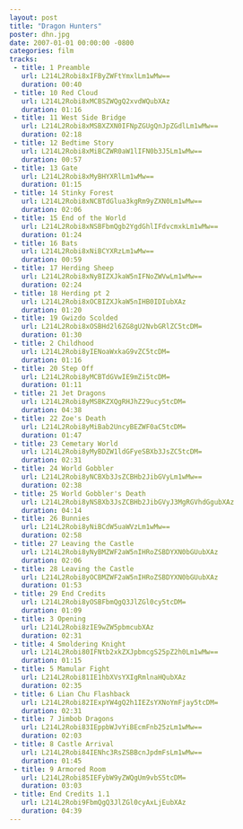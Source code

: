 ```yaml
---
layout: post
title: "Dragon Hunters"
poster: dhn.jpg
date: 2007-01-01 00:00:00 -0800
categories: film
tracks:
 - title: 1 Preamble
   url: L214L2Robi8xIFByZWFtYmxlLm1wMw==
   duration: 00:40
 - title: 10 Red Cloud
   url: L214L2Robi8xMCBSZWQgQ2xvdWQubXAz
   duration: 01:16
 - title: 11 West Side Bridge
   url: L214L2Robi8xMSBXZXN0IFNpZGUgQnJpZGdlLm1wMw==
   duration: 02:18
 - title: 12 Bedtime Story
   url: L214L2Robi8xMiBCZWR0aW1lIFN0b3J5Lm1wMw==
   duration: 00:57
 - title: 13 Gate
   url: L214L2Robi8xMyBHYXRlLm1wMw==
   duration: 01:15
 - title: 14 Stinky Forest
   url: L214L2Robi8xNCBTdGlua3kgRm9yZXN0Lm1wMw==
   duration: 02:06
 - title: 15 End of the World
   url: L214L2Robi8xNSBFbmQgb2YgdGhlIFdvcmxkLm1wMw==
   duration: 01:24
 - title: 16 Bats
   url: L214L2Robi8xNiBCYXRzLm1wMw==
   duration: 00:59
 - title: 17 Herding Sheep
   url: L214L2Robi8xNyBIZXJkaW5nIFNoZWVwLm1wMw==
   duration: 02:24
 - title: 18 Herding pt 2
   url: L214L2Robi8xOCBIZXJkaW5nIHB0IDIubXAz
   duration: 01:20
 - title: 19 Gwizdo Scolded
   url: L214L2Robi8xOSBHd2l6ZG8gU2NvbGRlZC5tcDM=
   duration: 01:30
 - title: 2 Childhood
   url: L214L2Robi8yIENoaWxkaG9vZC5tcDM=
   duration: 01:16
 - title: 20 Step Off
   url: L214L2Robi8yMCBTdGVwIE9mZi5tcDM=
   duration: 01:11
 - title: 21 Jet Dragons
   url: L214L2Robi8yMSBKZXQgRHJhZ29ucy5tcDM=
   duration: 04:38
 - title: 22 Zoe's Death
   url: L214L2Robi8yMiBab2UncyBEZWF0aC5tcDM=
   duration: 01:47
 - title: 23 Cemetary World
   url: L214L2Robi8yMyBDZW1ldGFyeSBXb3JsZC5tcDM=
   duration: 02:31
 - title: 24 World Gobbler
   url: L214L2Robi8yNCBXb3JsZCBHb2JibGVyLm1wMw==
   duration: 02:38
 - title: 25 World Gobbler's Death
   url: L214L2Robi8yNSBXb3JsZCBHb2JibGVyJ3MgRGVhdGgubXAz
   duration: 04:14
 - title: 26 Bunnies
   url: L214L2Robi8yNiBCdW5uaWVzLm1wMw==
   duration: 02:58
 - title: 27 Leaving the Castle
   url: L214L2Robi8yNyBMZWF2aW5nIHRoZSBDYXN0bGUubXAz
   duration: 02:06
 - title: 28 Leaving the Castle
   url: L214L2Robi8yOCBMZWF2aW5nIHRoZSBDYXN0bGUubXAz
   duration: 01:53
 - title: 29 End Credits
   url: L214L2Robi8yOSBFbmQgQ3JlZGl0cy5tcDM=
   duration: 01:09
 - title: 3 Opening
   url: L214L2Robi8zIE9wZW5pbmcubXAz
   duration: 02:31
 - title: 4 Smoldering Knight
   url: L214L2Robi80IFNtb2xkZXJpbmcgS25pZ2h0Lm1wMw==
   duration: 01:15
 - title: 5 Mamular Fight
   url: L214L2Robi81IE1hbXVsYXIgRmlnaHQubXAz
   duration: 02:35
 - title: 6 Lian Chu Flashback
   url: L214L2Robi82IExpYW4gQ2h1IEZsYXNoYmFjay5tcDM=
   duration: 02:31
 - title: 7 Jimbob Dragons
   url: L214L2Robi83IEppbWJvYiBEcmFnb25zLm1wMw==
   duration: 02:03
 - title: 8 Castle Arrival
   url: L214L2Robi84IENhc3RsZSBBcnJpdmFsLm1wMw==
   duration: 01:45
 - title: 9 Armored Room
   url: L214L2Robi85IEFybW9yZWQgUm9vbS5tcDM=
   duration: 03:03
 - title: End Credits 1.1
   url: L214L2Robi9FbmQgQ3JlZGl0cyAxLjEubXAz
   duration: 04:39
---
```

